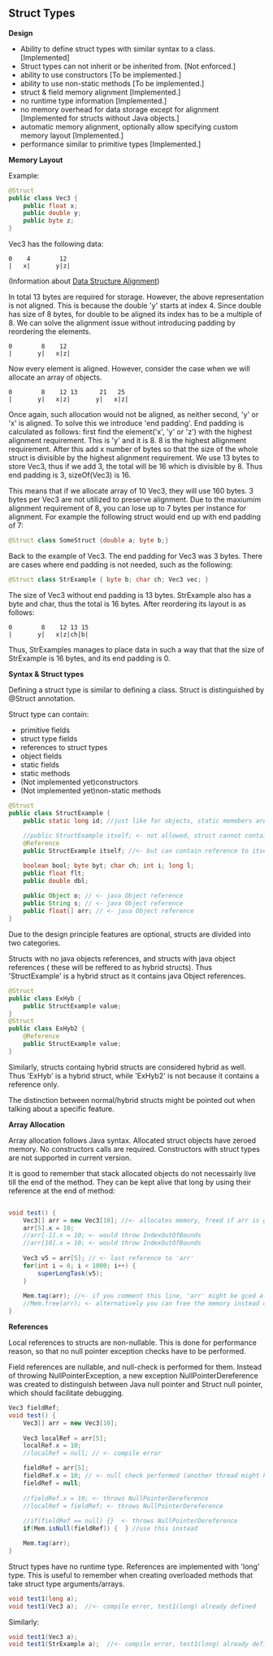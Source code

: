 ## Struct Types

**Design**

* Ability to define struct types with similar syntax to a class. [Implemented]
* Struct types can not inherit or be inherited from. [Not enforced.]
* ability to use constructors [To be implemented.]
* ability to use non-static methods [To be implemented.]
* struct & field memory alignment [Implemented.]
* no runtime type information [Implemented.]
* no memory overhead for data storage except for alignment [Implemented for structs without Java objects.]
* automatic memory alignment, optionally allow specifying custom memory layout [Implemented.]
* performance similar to primitive types [Implemented.]

**Memory Layout**

Example:
```java
@Struct
public class Vec3 {
    public float x;
    public double y;
    public byte z;
}
```
Vec3 has the following data:
```
0    4        12
|   x|       y|z|
```
(Information about <a target="_blank" href="https://en.wikipedia.org/wiki/Data_structure_alignment">Data Structure Alignment</a>)

In total 13 bytes are required for storage. However, the above representation is not aligned. This is because the double 'y'
starts at index 4. Since double has size of 8 bytes, for double to be aligned its index has to be a multiple of 8. We can
solve the alignment issue without introducing padding by reordering the elements.
```
0        8    12
|       y|   x|z|
```
Now every element is aligned. However, consider the case when we will allocate an array of objects.
```
0        8    12 13      21   25
|       y|   x|z|       y|   x|z|
```
Once again, such allocation would not be aligned, as neither second, 'y' or 'x' is aligned. To solve this we introduce
'end padding'. End padding is calculated as follows: first find the element('x', 'y' or 'z') with the highest alignment
requirement. This is 'y' and it is 8. 8 is the highest allignment requirement. After this add x number of bytes so that
the size of the whole struct is divisible by the highest alignment requirement. We use 13 bytes to store Vec3, thus if we add 3,
the total will be 16 which is divisible by 8. Thus end padding is 3, sizeOf(Vec3) is 16.

This means that if we allocate array of 10 Vec3, they will use 160 bytes. 3 bytes per Vec3 are not utilized to preserve alignment.
Due to the maxiumim alignment requirement of 8, you can lose up to 7 bytes per instance for alignment.
For example the following struct would end up with end padding of 7:
```java
@Struct class SomeStruct {double a; byte b;}
```

Back to the example of Vec3. The end padding for Vec3 was 3 bytes. There are cases where end padding is not needed,
such as the following:

```java
@Struct class StrExample { byte b; char ch; Vec3 vec; }
```
The size of Vec3 without end padding is 13 bytes. StrExample also has a byte and char, thus the total is 16 bytes. After reordering
its layout is as follows:

```
0        8    12 13 15
|       y|   x|z|ch|b|
```
Thus, StrExamples manages to place data in such a way that that the size of StrExample is 16 bytes, and its end padding is 0.

**Syntax & Struct types**

Defining a struct type is similar to defining a class. Struct is distinguished by @Struct annotation. 

Struct type can contain:
 * primitive fields
 * struct type fields
 * references to struct types
 * object fields
 * static fields
 * static methods
 * (Not implemented yet)constructors
 * (Not implemented yet)non-static methods

```java
@Struct 
public class StructExample {
    public static long id; //just like for objects, static memebers are not allocated with struct
    
    //public StructExample itself; <- not allowed, struct cannot contain itself
    @Reference
    public StructExample itself; //<- but can contain reference to itself

    boolean bool; byte byt; char ch; int i; long l;
    public float flt;
    public double dbl;
    
    public Object o; // <- java Object reference
    public String s; // <- java Object reference
    public float[] arr; // <- java Object reference
}
```
Due to the design principle features are optional, structs are divided into two categories.

Structs with no java objects references, and structs with java object references (
these will be reffered to as hybrid structs). Thus 'StructExample' is a hybrid struct
as it contains java Object references.

```java
@Struct 
public class ExHyb {
    public StructExample value;
}
@Struct 
public class ExHyb2 {
    @Reference
    public StructExample value;
}
```
Similarly, structs containg hybrid structs are considered hybrid as well.
Thus 'ExHyb' is a hybrid struct, while 'ExHyb2' is not because it contains a reference only.

The distinction between normal/hybrid structs might be pointed out when talking about a specific feature.

**Array Allocation**

Array allocation follows Java syntax. Allocated struct objects have zeroed memory. No constructors calls are required. Constructors with struct types are not supported in current version. 

It is good to remember that stack allocated objects do not necessairly live till the end of the method. They can be kept alive that long by using their reference at the end of method:

```java

void test() {
    Vec3[] arr = new Vec3[10]; //<- allocates memory, freed if arr is gced
    arr[5].x = 10;
    //arr[-1].x = 10; <- would throw IndexOutOfBounds
    //arr[10].x = 10; <- would throw IndexOutOfBounds
    
    Vec3 v5 = arr[5]; // <- last reference to 'arr'
    for(int i = 0; i < 1000; i++) {
        superLongTask(v5);
    }
    
    Mem.tag(arr); //<- if you comment this line, 'arr' might be gced after line 'Vec3 v5 = arr[5];'
    //Mem.free(arr); <- alternatively you can free the memory instead of waiting for gc to do the job
}
```

**References**

Local references to structs are non-nullable. This is done for performance reason, so that no null pointer exception checks have to be performed.

Field references are nullable, and null-check is performed for them. Instead of throwing NullPointerException, a new exception
NullPointerDereference was created to distinguish between Java null pointer and Struct null pointer, which should facilitate debugging.

```java
Vec3 fieldRef;
void test() {
    Vec3[] arr = new Vec3[10];
    
    Vec3 localRef = arr[5];
    localRef.x = 10; 
    //localRef = null; // <- compile error

    fieldRef = arr[5];
    fieldRef.x = 10; // <- null check performed (another thread might have set fieldRef to null)
    fieldRef = null;
    
    //fieldRef.x = 10; <- throws NullPointerDereference
    //localRef = fieldRef; <- throws NullPointerDereference
    
    //if(fieldRef == null) {}  <- throws NullPointerDereference
    if(Mem.isNull(fieldRef)) {  } //use this instead

    Mem.tag(arr);
}
```
Struct types have no runtime type. References are implemented with 'long' type. This is useful to remember
when creating overloaded methods that take struct type arguments/arrays.

```java
void test1(long a);
void test1(Vec3 a);  //<- compile error, test1(long) already defined
```
Similarly:

```java
void test1(Vec3 a);
void test1(StrExample a);  //<- compile error, test1(long) already defined
```
